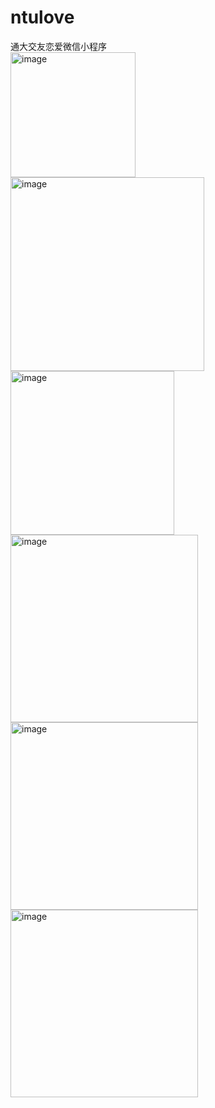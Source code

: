 # ntulove
通大交友恋爱微信小程序
<br>
<img width="200" height="200"  alt="image" src="https://github.com/yellowweii/ntulove/assets/138266079/3eee5876-a713-471f-b4a5-c111c9580909">
<br>
<img width="310" alt="image" src="https://github.com/yellowweii/ntulove/assets/138266079/b99ba7af-3095-451d-bbe6-651b5d7c05a7">
<img width="262" alt="image" src="https://github.com/yellowweii/ntulove/assets/138266079/d6a9e3ef-56b0-4e3f-91c6-3be5c224ee8e">
<img width="300" alt="image" src="https://github.com/yellowweii/ntulove/assets/138266079/0d2a4696-b757-4b3f-adc2-d90da5186336">
<img width="300" alt="image" src="https://github.com/yellowweii/ntulove/assets/138266079/974462a7-8530-4b8a-be19-6461fedf8703">
<img width="300" alt="image" src="https://github.com/yellowweii/ntulove/assets/138266079/9f44075e-2603-4ec4-9c60-be6b183cf679">



